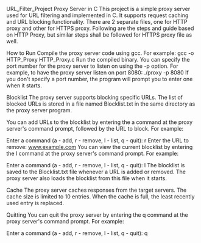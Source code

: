 URL_Filter_Project
Proxy Server in C
This project is a simple proxy server used for URL filtering and implemented in C. It supports request caching and URL blocking functionality. There are 2 separate files, one for HTTP proxy and other for HTTPS proxy. Following are the steps and guide based on HTTP Proxy, but similar steps shall be followed for HTTPS proxy file as well.

How to Run
Compile the proxy server code using gcc. For example:
gcc -o HTTP_Proxy HTTP_Proxy.c
Run the compiled binary. You can specify the port number for the proxy server to listen on using the -p option. For example, to have the proxy server listen on port 8080:
./proxy -p 8080
If you don't specify a port number, the program will prompt you to enter one when it starts.

Blocklist
The proxy server supports blocking specific URLs. The list of blocked URLs is stored in a file named Blocklist.txt in the same directory as the proxy server program.

You can add URLs to the blocklist by entering the a command at the proxy server's command prompt, followed by the URL to block. For example:

Enter a command (a - add, r - remove, l - list, q - quit): r
Enter the URL to remove: www.example.com
You can view the current blocklist by entering the l command at the proxy server's command prompt. For example:

Enter a command (a - add, r - remove, l - list, q - quit): l
The blocklist is saved to the Blocklist.txt file whenever a URL is added or removed. The proxy server also loads the blocklist from this file when it starts.

Cache
The proxy server caches responses from the target servers. The cache size is limited to 10 entries. When the cache is full, the least recently used entry is replaced.

Quitting
You can quit the proxy server by entering the q command at the proxy server's command prompt. For example:

Enter a command (a - add, r - remove, l - list, q - quit): q
